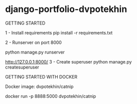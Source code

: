 # django-portfolio-dvpotekhin
 
GETTING STARTED

1 - Install requirements pip install -r requirements.txt

2 - Runserver on port 8000

python manage.py runserver

http://127.0.0.1:8000/
3 - Create superuser python manage.py createsuperuser

GETTING STARTED WITH DOCKER


Docker image:  dvpotekhin/catnip

docker run -p 8888:5000 dvpotekhin/catnip
